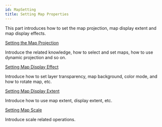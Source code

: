 ```yaml
---
id: MapSetting
title: Setting Map Properties
---  
```



This part introduces how to set the map projection, map display extent and map display effects.

[Setting the Map Projection](Projectiongroup.htm)

Introduce the related knowledge, how to select and set maps, how to use dynamic projection and so on.

[Setting Map Display Effect](../VisualSetting/CommonSetting.htm)

Introduce how to set layer transparency, map background, color mode, and how to rotate map, etc.

[Setting Map Display Extent](SettingRange.htm)

Introduce how to use map extent, display extent, etc.

[Setting Map Scale](SettingScale.htm)

Introduce scale related operations.
